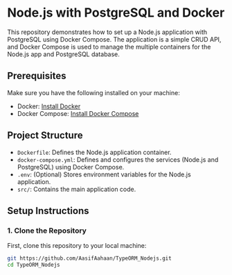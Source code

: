 # Node.js with PostgreSQL and Docker

This repository demonstrates how to set up a Node.js application with PostgreSQL using Docker Compose. The application is a simple CRUD API, and Docker Compose is used to manage the multiple containers for the Node.js app and PostgreSQL database.

## Prerequisites

Make sure you have the following installed on your machine:

- Docker: [Install Docker](https://docs.docker.com/get-docker/)
- Docker Compose: [Install Docker Compose](https://docs.docker.com/compose/install/)

## Project Structure

- `Dockerfile`: Defines the Node.js application container.
- `docker-compose.yml`: Defines and configures the services (Node.js and PostgreSQL) using Docker Compose.
- `.env`: (Optional) Stores environment variables for the Node.js application.
- `src/`: Contains the main application code.

## Setup Instructions

### 1. Clone the Repository

First, clone this repository to your local machine:

```bash
git https://github.com/AasifAahaan/TypeORM_Nodejs.git
cd TypeORM_Nodejs
